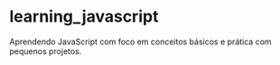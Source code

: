 # learning_javascript
Aprendendo JavaScript com foco em conceitos básicos e prática com pequenos projetos.
